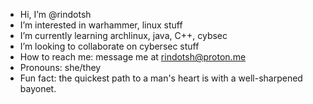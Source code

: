 - Hi, I’m @rindotsh
- I’m interested in warhammer, linux stuff
- I’m currently learning archlinux, java, C++, cybsec
- I’m looking to collaborate on cybersec stuff
- How to reach me: message me at rindotsh@proton.me
- Pronouns: she/they
- Fun fact: the quickest path to a man's heart is with a well-sharpened bayonet.

<!---
erinle2003/erinle2003 is a ✨ special ✨ repository because its `README.md` (this file) appears on your GitHub profile.
You can click the Preview link to take a look at your changes.
--->

